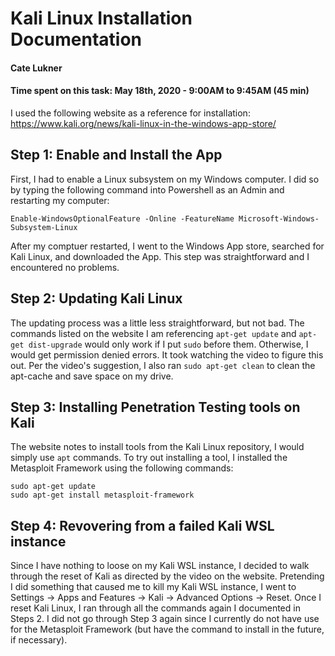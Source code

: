 # Kali Linux Installation Documentation
#### Cate Lukner
#### Time spent on this task: May 18th, 2020 - 9:00AM to 9:45AM (45 min) 

I used the following website as a reference for installation:
https://www.kali.org/news/kali-linux-in-the-windows-app-store/

## Step 1: Enable and Install the App
First, I had to enable a Linux subsystem on my Windows computer. I did so by typing the following command into Powershell as an Admin and restarting my computer:
```
Enable-WindowsOptionalFeature -Online -FeatureName Microsoft-Windows-Subsystem-Linux
```
After my comptuer restarted, I went to the Windows App store, searched for Kali Linux, and downloaded the App.
This step was straightforward and I encountered no problems.

## Step 2: Updating Kali Linux 
The updating process was a little less straightforward, but not bad. The commands listed on the website I am referencing `apt-get update` and `apt-get dist-upgrade` would only work if I put `sudo` before them. Otherwise, I would get permission denied errors. It took watching the video to figure this out. Per the video's suggestion, I also ran `sudo apt-get clean` to clean the apt-cache and save space on my drive.

## Step 3: Installing Penetration Testing tools on Kali
The website notes to install tools from the Kali Linux repository, I would simply use `apt` commands. To try out installing a tool, I installed the Metasploit Framework using the following commands:
```
sudo apt-get update
sudo apt-get install metasploit-framework
```

## Step 4: Revovering from a failed Kali WSL instance
Since I have nothing to loose on my Kali WSL instance, I decided to walk through the reset of Kali as directed by the video on the website. Pretending I did something that caused me to kill my Kali WSL instance, I went to Settings -> Apps and Features -> Kali -> Advanced Options -> Reset.
Once I reset Kali Linux, I ran through all the commands again I documented in Steps 2. I did not go through Step 3 again since I currently do not have use for the Metasploit Framework (but have the command to install in the future, if necessary).    

